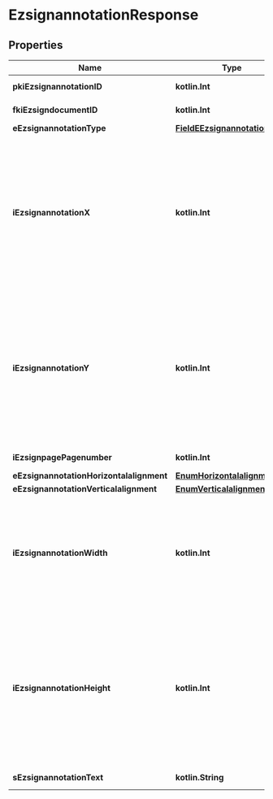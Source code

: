 
# EzsignannotationResponse

## Properties
| Name | Type | Description | Notes |
| ------------ | ------------- | ------------- | ------------- |
| **pkiEzsignannotationID** | **kotlin.Int** | The unique ID of the Ezsignannotation |  |
| **fkiEzsigndocumentID** | **kotlin.Int** | The unique ID of the Ezsigndocument |  |
| **eEzsignannotationType** | [**FieldEEzsignannotationType**](FieldEEzsignannotationType.md) |  |  |
| **iEzsignannotationX** | **kotlin.Int** | The X coordinate (Horizontal) where to put the Ezsignannotation on the page.  Coordinate is calculated at 100dpi (dot per inch). So for example, if you want to put the Ezsignannotation 2 inches from the left border of the page, you would use \&quot;200\&quot; for the X coordinate. |  |
| **iEzsignannotationY** | **kotlin.Int** | The Y coordinate (Vertical) where to put the Ezsignannotation on the page.  Coordinate is calculated at 100dpi (dot per inch). So for example, if you want to put the Ezsignannotation 3 inches from the top border of the page, you would use \&quot;300\&quot; for the Y coordinate. |  |
| **iEzsignpagePagenumber** | **kotlin.Int** | The page number in the Ezsigndocument |  |
| **eEzsignannotationHorizontalalignment** | [**EnumHorizontalalignment**](EnumHorizontalalignment.md) |  |  [optional] |
| **eEzsignannotationVerticalalignment** | [**EnumVerticalalignment**](EnumVerticalalignment.md) |  |  [optional] |
| **iEzsignannotationWidth** | **kotlin.Int** | The Width of the Ezsignannotation.  Width is calculated at 100dpi (dot per inch). So for example, if you want to have the width of the Ezsignannotation to be 3 inches, you would use \&quot;300\&quot; for the Width. |  [optional] |
| **iEzsignannotationHeight** | **kotlin.Int** | The Height of the Ezsignannotation.  Height is calculated at 100dpi (dot per inch). So for example, if you want to have the height of the Ezsignannotation to be 2 inches, you would use \&quot;200\&quot; for the Height.  This can only be set if eEzsignannotationType is **StrikethroughBlock** or **Text** |  [optional] |
| **sEzsignannotationText** | **kotlin.String** | The Text of the Ezsignannotation |  [optional] |



